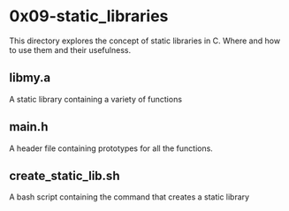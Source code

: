 # 0x09-static_libraries


This directory explores the concept of static libraries in C. Where and how to use them and their usefulness.

## libmy.a

A static library containing a variety of functions

## main.h

A header file containing prototypes for all the functions.

## create_static_lib.sh

A bash script containing the command that creates a static library
